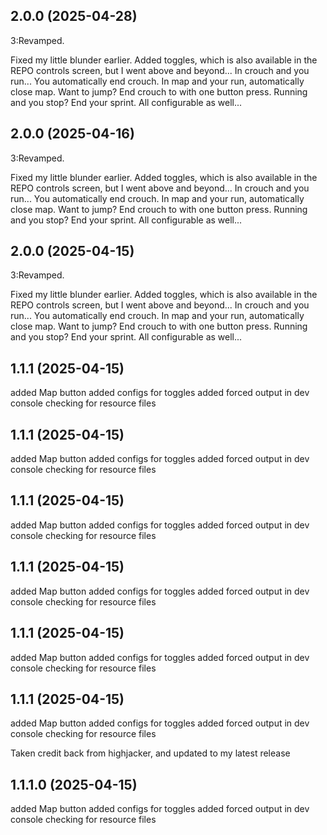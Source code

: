 ## 2.0.0 (2025-04-28)
3:Revamped.

Fixed my little blunder earlier.
Added toggles, which is also available in the REPO controls screen, but I went above and beyond...
In crouch and you run... You automatically end crouch.
In map and your run, automatically close map.
Want to jump? End crouch to with one button press.
Running and you stop? End your sprint.
All configurable as well...

## 2.0.0 (2025-04-16)
3:Revamped.

Fixed my little blunder earlier.
Added toggles, which is also available in the REPO controls screen, but I went above and beyond...
In crouch and you run... You automatically end crouch.
In map and your run, automatically close map.
Want to jump? End crouch to with one button press.
Running and you stop? End your sprint.
All configurable as well...

## 2.0.0 (2025-04-15)
3:Revamped.

Fixed my little blunder earlier.
Added toggles, which is also available in the REPO controls screen, but I went above and beyond...
In crouch and you run... You automatically end crouch.
In map and your run, automatically close map.
Want to jump? End crouch to with one button press.
Running and you stop? End your sprint.
All configurable as well...

## 1.1.1 (2025-04-15)
added Map button
added configs for toggles
added forced output in dev console checking for resource files

## 1.1.1 (2025-04-15)
added Map button
added configs for toggles
added forced output in dev console checking for resource files

## 1.1.1 (2025-04-15)
added Map button
added configs for toggles
added forced output in dev console checking for resource files

## 1.1.1 (2025-04-15)
added Map button
added configs for toggles
added forced output in dev console checking for resource files

## 1.1.1 (2025-04-15)
added Map button
added configs for toggles
added forced output in dev console checking for resource files

## 1.1.1 (2025-04-15)
added Map button
added configs for toggles
added forced output in dev console checking for resource files

Taken credit back from highjacker, and updated to my latest release
## 1.1.1.0 (2025-04-15)
added Map button
added configs for toggles
added forced output in dev console checking for resource files
